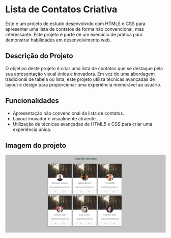 # Lista de Contatos Criativa

Este é um projeto de estudo desenvolvido com HTML5 e CSS para apresentar uma lista de contatos de forma não convencional, mas interessante. Este projeto é parte de um exercício de prática para demonstrar habilidades em desenvolvimento web.

## Descrição do Projeto

O objetivo deste projeto é criar uma lista de contatos que se destaque pela sua apresentação visual única e inovadora. Em vez de uma abordagem tradicional de tabela ou lista, este projeto utiliza técnicas avançadas de layout e design para proporcionar uma experiência memorável ao usuário.

## Funcionalidades

- Apresentação não convencional da lista de contatos.
- Layout inovador e visualmente atraente.
- Utilização de técnicas avançadas de HTML5 e CSS para criar uma experiência única.

## Imagem do projeto

![Captura de Tela do Site](imagens/img.png)



